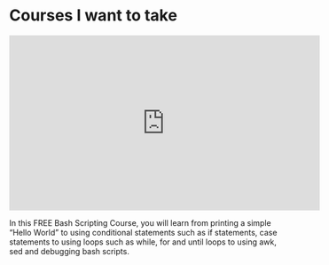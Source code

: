 <h1>Courses I want to take</h1>

<iframe width="560" height="315" src="https://www.youtube.com/embed/e7BufAVwDiM" title="YouTube video player" frameborder="0" allow="accelerometer; autoplay; clipboard-write; encrypted-media; gyroscope; picture-in-picture; web-share" allowfullscreen></iframe>

<p>
In this FREE Bash Scripting Course, you will learn from printing a simple “Hello World” to using conditional statements such as if statements, case statements to using loops such as while, for and until loops to using awk, sed and debugging bash scripts. 
</p>
